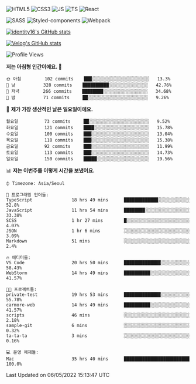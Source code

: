 ![HTML5](https://img.shields.io/badge/html5-E34F26?style=for-the-badge&logo=html5&logoColor=white)
![CSS3](https://img.shields.io/badge/css3-1572B6?style=for-the-badge&logo=css3&logoColor=white)
![JS](https://img.shields.io/badge/javascript-F7DF1E?style=for-the-badge&logo=javascript&logoColor=black)
![TS](https://img.shields.io/badge/typescript-3178C6?style=for-the-badge&logo=typescript&logoColor=white)
![React](https://img.shields.io/badge/react-61DAFB?style=for-the-badge&logo=javascript&logoColor=black)

![SASS](https://img.shields.io/badge/sass-CC6699?style=for-the-badge&logo=sass&logoColor=white)
![Styled-components](https://img.shields.io/badge/styled_components-DB7093?style=for-the-badge&logo=styled-components&logoColor=white)
![Webpack](https://img.shields.io/badge/webpack-8DD6F9?style=for-the-badge&logo=webpack&logoColor=black)

[![identity16's GitHub stats](https://github-readme-stats.vercel.app/api?username=identity16&theme=graywhite&show_icons=true)](https://github.com/anuraghazra/github-readme-stats)

[![Velog's GitHub stats](https://velog-readme-stats.vercel.app/api?name=identity16)](https://velog-readme-stats.vercel.app/api/redirect?name=identity16)

<!--START_SECTION:waka-->
![Profile Views](http://img.shields.io/badge/Profile%20Views-14-blue)

**저는 아침형 인간이에요. 🐤** 

```text
🌞 아침         102 commits    ███░░░░░░░░░░░░░░░░░░░░░░   13.3% 
🌆 낮　         328 commits    ██████████░░░░░░░░░░░░░░░   42.76% 
🌃 저녁         266 commits    ████████░░░░░░░░░░░░░░░░░   34.68% 
🌙 밤　         71 commits     ██░░░░░░░░░░░░░░░░░░░░░░░   9.26%

```
📅 **제가 가장 생산적인 날은 일요일이에요.** 

```text
월요일          73 commits     ██░░░░░░░░░░░░░░░░░░░░░░░   9.52% 
화요일          121 commits    ████░░░░░░░░░░░░░░░░░░░░░   15.78% 
수요일          100 commits    ███░░░░░░░░░░░░░░░░░░░░░░   13.04% 
목요일          118 commits    ███░░░░░░░░░░░░░░░░░░░░░░   15.38% 
금요일          92 commits     ███░░░░░░░░░░░░░░░░░░░░░░   11.99% 
토요일          113 commits    ███░░░░░░░░░░░░░░░░░░░░░░   14.73% 
일요일          150 commits    █████░░░░░░░░░░░░░░░░░░░░   19.56%

```


📊 **저는 이번주를 이렇게 시간을 보냈어요.** 

```text
⌚︎ Timezone: Asia/Seoul

💬 프로그래밍 언어들: 
TypeScript               18 hrs 49 mins      █████████████░░░░░░░░░░░░   52.8% 
JavaScript               11 hrs 54 mins      ████████░░░░░░░░░░░░░░░░░   33.38% 
SCSS                     1 hr 27 mins        █░░░░░░░░░░░░░░░░░░░░░░░░   4.07% 
JSON                     1 hr 6 mins         ░░░░░░░░░░░░░░░░░░░░░░░░░   3.09% 
Markdown                 51 mins             ░░░░░░░░░░░░░░░░░░░░░░░░░   2.4%

🔥 에디터들: 
VS Code                  20 hrs 50 mins      ██████████████░░░░░░░░░░░   58.43% 
WebStorm                 14 hrs 49 mins      ██████████░░░░░░░░░░░░░░░   41.57%

🐱‍💻 프로젝트들: 
private-test             19 hrs 53 mins      ██████████████░░░░░░░░░░░   55.78% 
carmore-web              14 hrs 49 mins      ██████████░░░░░░░░░░░░░░░   41.57% 
scripts                  46 mins             ░░░░░░░░░░░░░░░░░░░░░░░░░   2.18% 
sample-git               6 mins              ░░░░░░░░░░░░░░░░░░░░░░░░░   0.32% 
ta-ta-ta                 3 mins              ░░░░░░░░░░░░░░░░░░░░░░░░░   0.16%

💻 운영 체제들: 
Mac                      35 hrs 40 mins      █████████████████████████   100.0%

```


 Last Updated on 06/05/2022 15:13:47 UTC
<!--END_SECTION:waka-->

